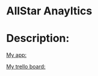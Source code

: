 # AllStar Anayltics

# Description:



[My app:](https://tiny-faun-82bd85.netlify.app/)

[My trello board: ](https://trello.com/b/hxpv54sd/project-3-allstar-analytics-mlb)


